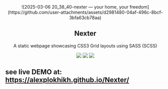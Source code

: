 


<div align="center">
  ![2025-03-06 20_38_40-nexter — your home, your freedom](https://github.com/user-attachments/assets/d2981480-04af-496c-8bcf-3bfa63cb78aa)
  <h2>Nexter</h2>
  <p>A static webpage showcasing CSS3 Grid layouts using SASS (SCSS)</p>
</div>

<div align="center">
  <!-- HTML -->
  <img src="https://img.shields.io/badge/html5-%23E34F26.svg?style=for-the-badge&logo=html5&logoColor=white">

  <!-- CSS -->
  <img src="https://img.shields.io/badge/css3-%231572B6.svg?style=for-the-badge&logo=css3&logoColor=white">

  <!-- SASS -->
  <img src="https://img.shields.io/badge/SASS-hotpink.svg?style=for-the-badge&logo=SASS&logoColor=white">

  <!-- MORE BADGES visit https://github.com/Ileriayo/markdown-badges -->
</div>

## see live DEMO at: https://alexplokhikh.github.io/Nexter/
